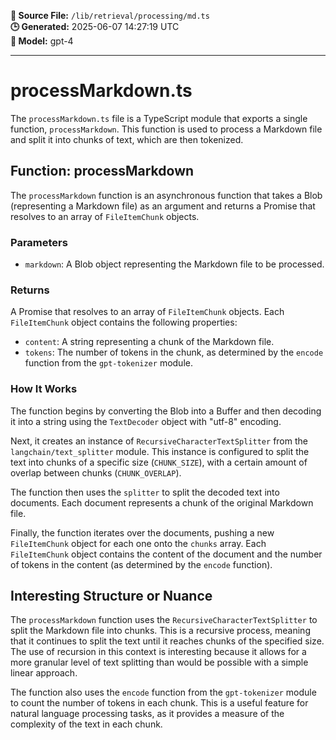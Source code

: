 **📄 Source File:** `/lib/retrieval/processing/md.ts`  
**🕒 Generated:** 2025-06-07 14:27:19 UTC  
**🤖 Model:** gpt-4

---

# processMarkdown.ts

The `processMarkdown.ts` file is a TypeScript module that exports a single function, `processMarkdown`. This function is used to process a Markdown file and split it into chunks of text, which are then tokenized.

## Function: processMarkdown

The `processMarkdown` function is an asynchronous function that takes a Blob (representing a Markdown file) as an argument and returns a Promise that resolves to an array of `FileItemChunk` objects.

### Parameters

- `markdown`: A Blob object representing the Markdown file to be processed.

### Returns

A Promise that resolves to an array of `FileItemChunk` objects. Each `FileItemChunk` object contains the following properties:

- `content`: A string representing a chunk of the Markdown file.
- `tokens`: The number of tokens in the chunk, as determined by the `encode` function from the `gpt-tokenizer` module.

### How It Works

The function begins by converting the Blob into a Buffer and then decoding it into a string using the `TextDecoder` object with "utf-8" encoding.

Next, it creates an instance of `RecursiveCharacterTextSplitter` from the `langchain/text_splitter` module. This instance is configured to split the text into chunks of a specific size (`CHUNK_SIZE`), with a certain amount of overlap between chunks (`CHUNK_OVERLAP`).

The function then uses the `splitter` to split the decoded text into documents. Each document represents a chunk of the original Markdown file.

Finally, the function iterates over the documents, pushing a new `FileItemChunk` object for each one onto the `chunks` array. Each `FileItemChunk` object contains the content of the document and the number of tokens in the content (as determined by the `encode` function).

## Interesting Structure or Nuance

The `processMarkdown` function uses the `RecursiveCharacterTextSplitter` to split the Markdown file into chunks. This is a recursive process, meaning that it continues to split the text until it reaches chunks of the specified size. The use of recursion in this context is interesting because it allows for a more granular level of text splitting than would be possible with a simple linear approach.

The function also uses the `encode` function from the `gpt-tokenizer` module to count the number of tokens in each chunk. This is a useful feature for natural language processing tasks, as it provides a measure of the complexity of the text in each chunk.
